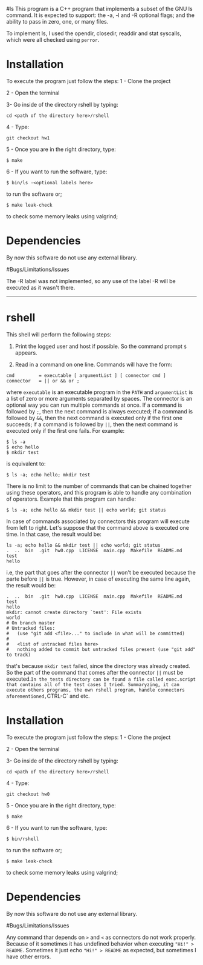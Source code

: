 #ls
This program is a C++ program that implements a subset of the GNU ls command. It is expected to support: the -a, -l and -R optional flags; and the ability to pass in zero, one, or many files. 

To implement ls, I used the opendir, closedir, readdir and stat syscalls, which were all checked using `perror`. 

# Installation
To execute the program just follow the steps:
1 - Clone the project

2 - Open the terminal

3- Go inside of the directory rshell by typing:

`cd <path of the directory here>/rshell`

4 - Type:

`git checkout hw1`

5 - Once you are in the right directory, type:

`$ make` 

6 - If you want to run the software, type:

`$ bin/ls -<optional labels here>`

to run the software or;

`$ make leak-check`

to check some memory leaks using valgrind;


# Dependencies

By now this software do not use any external library.

#Bugs/Limitations/Issues

The -R label was not implemented, so any use of the label -R will be executed as it wasn't there.


______________________________________________________________________________________



# rshell

This shell will perform the following steps:

1. Print the logged user and host if possible. So the command prompt `$` appears.

2. Read in a command on one line.
Commands will have the form:
```
cmd         = executable [ argumentList ] [ connector cmd ]
connector   = || or && or ;
```
where `executable` is an executable program in the `PATH` and `argumentList` is a list of zero or more arguments separated by spaces.
The connector is an optional way you can run multiple commands at once.
If a command is followed by `;`, then the next command is always executed;
if a command is followed by `&&`, then the next command is executed only if the first one succeeds;
if a command is followed by `||`, then the next command is executed only if the first one fails.
For example:
```
$ ls -a
$ echo hello
$ mkdir test
```
is equivalent to:
```
$ ls -a; echo hello; mkdir test
```
There is no limit to the number of commands that can be chained together using these operators,
and this program is able to handle any combination of operators.
Example that this program can handle:
```
$ ls -a; echo hello && mkdir test || echo world; git status
```
In case of commands associated by connectors this program will execute from left to right.
Let's suppose that the command above is executed one time. In that case, the result would be:
```
ls -a; echo hello && mkdir test || echo world; git status
.  ..  bin  .git  hw0.cpp  LICENSE  main.cpp  Makefile	README.md  test
hello
```

i.e, the part that goes after the connector `||` won't be executed because the parte before `||` is true. However, in case of executing the same line again, the result would be:


```
.  ..  bin  .git  hw0.cpp  LICENSE  main.cpp  Makefile	README.md  test
hello
mkdir: cannot create directory `test': File exists
world
# On branch master
# Untracked files:
#   (use "git add <file>..." to include in what will be committed)
#
#	<list of untracked files here>
#	nothing added to commit but untracked files present (use "git add" to track)
```

that's because `mkdir test` failed, since the directory was already created. So the part of the command that comes after the connector `||` must be executed.`
In the tests directory can be found a file called exec.script that contains all of the test cases I tried. Summaryzing, it can execute others programs, the own rshell program, handle connectors aforementioned, `CTRL-C` and etc.

# Installation
To execute the program just follow the steps:
1 - Clone the project

2 - Open the terminal

3- Go inside of the directory rshell by typing:

`cd <path of the directory here>/rshell`

4 - Type:

`git checkout hw0`

5 - Once you are in the right directory, type:

`$ make` 

6 - If you want to run the software, type:

`$ bin/rshell`

to run the software or;

`$ make leak-check`

to check some memory leaks using valgrind;


# Dependencies

By now this software do not use any external library.

#Bugs/Limitations/Issues

Any command thar depends on `>` and `<` as connectors do not work properly. Because of it sometimes it has undefined behavior when executing `"Hi!" > README`. Sometimes it just echo `"Hi!" > README` as expected, but sometimes I have other errors.

